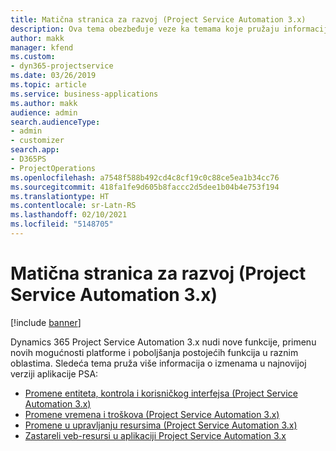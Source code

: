 ```yaml
---
title: Matična stranica za razvoj (Project Service Automation 3.x)
description: Ova tema obezbeđuje veze ka temama koje pružaju informacije o razvoju aplikacije Dynamics 365 Project Service Automation (PSA) verzije 3. x.
author: makk
manager: kfend
ms.custom:
- dyn365-projectservice
ms.date: 03/26/2019
ms.topic: article
ms.service: business-applications
ms.author: makk
audience: admin
search.audienceType:
- admin
- customizer
search.app:
- D365PS
- ProjectOperations
ms.openlocfilehash: a7548f588b492cd4c8cf19c0c88ce5ea1b34cc76
ms.sourcegitcommit: 418fa1fe9d605b8faccc2d5dee1b04b4e753f194
ms.translationtype: HT
ms.contentlocale: sr-Latn-RS
ms.lasthandoff: 02/10/2021
ms.locfileid: "5148705"
---
```

# <a name="development-home-page-project-service-automation-3x"></a>Matična stranica za razvoj (Project Service Automation 3.x)

[!include [banner](../../includes/psa-now-project-operations.md)]

Dynamics 365 Project Service Automation 3.x nudi nove funkcije, primenu novih mogućnosti platforme i poboljšanja postojećih funkcija u raznim oblastima. Sledeća tema pruža više informacija o izmenama u najnovijoj verziji aplikacije PSA:

- [Promene entiteta, kontrola i korisničkog interfejsa (Project Service Automation 3.x)](../developer-guides/entity-changes-v3.x.md)
- [Promene vremena i troškova (Project Service Automation 3.x)](../developer-guides/time-expense-changes-v3.x.md)
- [Promene u upravljanju resursima (Project Service Automation 3.x)](../developer-guides/resource-management-changes-v3.x.md)
- [Zastareli veb-resursi u aplikaciji Project Service Automation 3.x](../developer-guides/web-resources-deprecated-v3.x.md)
